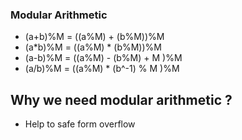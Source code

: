 ### Modular Arithmetic

- (a+b)%M  = ((a%M) + (b%M))%M
- (a*b)%M  = ((a%M) * (b%M))%M
- (a-b)%M  = ((a%M) - (b%M) + M )%M
- (a/b)%M  = ((a%M) * (b^-1) % M )%M

## Why we need modular arithmetic ?

- Help to safe form overflow 